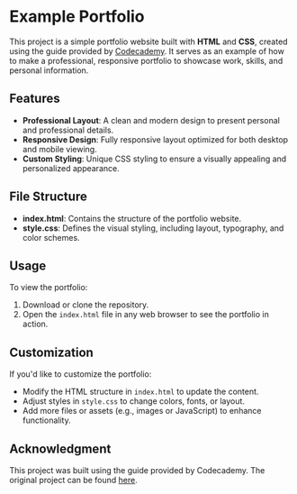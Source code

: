# Example Portfolio

This project is a simple portfolio website built with **HTML** and **CSS**, created using the guide provided by [Codecademy](https://www.codecademy.com/journeys/full-stack-engineer/paths/fscj-22-web-development-foundations/tracks/fscj-22-fundamentals-of-css/modules/wdcp-22-learn-css-selectors-and-visual-rules-0507dd23-134e-4011-af2c-a06b06ad53f2/projects/css-visual-rules-project). It serves as an example of how to make a professional, responsive portfolio to showcase work, skills, and personal information.

## Features
- **Professional Layout**: A clean and modern design to present personal and professional details.
- **Responsive Design**: Fully responsive layout optimized for both desktop and mobile viewing.
- **Custom Styling**: Unique CSS styling to ensure a visually appealing and personalized appearance.

## File Structure
- **index.html**: Contains the structure of the portfolio website.
- **style.css**: Defines the visual styling, including layout, typography, and color schemes.

## Usage
To view the portfolio:
1. Download or clone the repository.
2. Open the `index.html` file in any web browser to see the portfolio in action.

## Customization
If you'd like to customize the portfolio:
- Modify the HTML structure in `index.html` to update the content.
- Adjust styles in `style.css` to change colors, fonts, or layout.
- Add more files or assets (e.g., images or JavaScript) to enhance functionality.

## Acknowledgment
This project was built using the guide provided by Codecademy. The original project can be found [here](https://www.codecademy.com/journeys/full-stack-engineer/paths/fscj-22-web-development-foundations/tracks/fscj-22-fundamentals-of-css/modules/wdcp-22-learn-css-selectors-and-visual-rules-0507dd23-134e-4011-af2c-a06b06ad53f2/projects/css-visual-rules-project).
